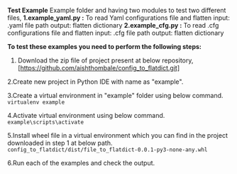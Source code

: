 **Test Example**
Example folder and having two modules to test two different files, 
**1.example_yaml.py :** 
To read Yaml configurations file and flatten
input: .yaml file path
output: flatten dictionary
**2.example_cfg.py :** 
To read .cfg configurations file and flatten
input: .cfg file path
output: flatten dictionary

**To test these examples you need to perform the following steps:**

1. Download the zip file of project present at below repository,
[https://github.com/aishthombale/config_to_flatdict.git]
   
2.Create new project in Python IDE with name as "example".

3.Create a virtual environment in "example" folder using below command.
`virtualenv example`

4.Activate virtual environment using below command.
`example\scripts\activate`

5.Install wheel file in a virtual environment which you can find
in the project downloaded in step 1 at below path.   
`config_to_flatdict/dist/file_to_flatdict-0.0.1-py3-none-any.whl`

6.Run each of the examples and check the output.